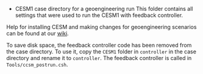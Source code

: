 * CESM1 case directory for a geoengineering run
This folder contains all settings that were used to run the CESM1 with feedback controller.

Help for installing CESM and making changes for geoengineering scenarios can be found at our [wiki](https://github.com/UU-IMAU/cesm-srm/wiki).  

To save disk space, the feedback controller code has been removed from the case directory. To use it, copy the `CESM1` folder in `controller` in the case directory and rename it to `controller`. The feedback controller is called in `Tools/ccsm_postrun.csh`.

